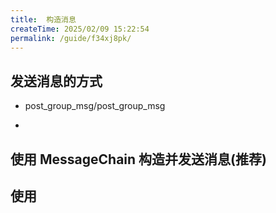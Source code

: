 ```yaml
---
title:  构造消息
createTime: 2025/02/09 15:22:54
permalink: /guide/f34xj8pk/
---
```


## 发送消息的方式

- post_group_msg/post_group_msg

- 


## 使用 MessageChain 构造并发送消息(推荐)



## 使用 